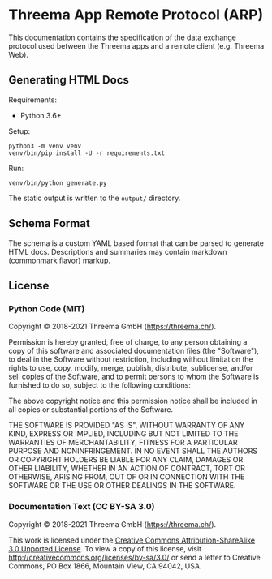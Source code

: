 # Threema App Remote Protocol (ARP)

This documentation contains the specification of the data exchange protocol
used between the Threema apps and a remote client (e.g. Threema Web).

## Generating HTML Docs

Requirements:

- Python 3.6+

Setup:

    python3 -m venv venv
    venv/bin/pip install -U -r requirements.txt

Run:

    venv/bin/python generate.py

The static output is written to the `output/` directory.

## Schema Format

The schema is a custom YAML based format that can be parsed to generate HTML
docs. Descriptions and summaries may contain markdown (commonmark flavor)
markup.

## License

### Python Code (MIT)

Copyright © 2018-2021 Threema GmbH (https://threema.ch/).

Permission is hereby granted, free of charge, to any person obtaining a copy of
this software and associated documentation files (the "Software"), to deal in
the Software without restriction, including without limitation the rights to
use, copy, modify, merge, publish, distribute, sublicense, and/or sell copies
of the Software, and to permit persons to whom the Software is furnished to do
so, subject to the following conditions:

The above copyright notice and this permission notice shall be included in all
copies or substantial portions of the Software.

THE SOFTWARE IS PROVIDED "AS IS", WITHOUT WARRANTY OF ANY KIND, EXPRESS OR
IMPLIED, INCLUDING BUT NOT LIMITED TO THE WARRANTIES OF MERCHANTABILITY,
FITNESS FOR A PARTICULAR PURPOSE AND NONINFRINGEMENT. IN NO EVENT SHALL THE
AUTHORS OR COPYRIGHT HOLDERS BE LIABLE FOR ANY CLAIM, DAMAGES OR OTHER
LIABILITY, WHETHER IN AN ACTION OF CONTRACT, TORT OR OTHERWISE, ARISING FROM,
OUT OF OR IN CONNECTION WITH THE SOFTWARE OR THE USE OR OTHER DEALINGS IN THE
SOFTWARE.

### Documentation Text (CC BY-SA 3.0)

Copyright © 2018-2021 Threema GmbH (https://threema.ch/).

This work is licensed under the [Creative Commons Attribution-ShareAlike 3.0
Unported License](https://creativecommons.org/licenses/by-sa/3.0/). To view a
copy of this license, visit http://creativecommons.org/licenses/by-sa/3.0/ or
send a letter to Creative Commons, PO Box 1866, Mountain View, CA 94042, USA.
